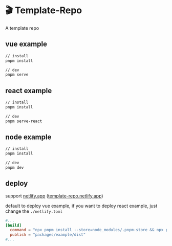 # 🎬 Template-Repo

A template repo

## vue example

```sh
// install
pnpm install

// dev
pnpm serve
```

## react example

```sh
// install
pnpm install

// dev
pnpm serve-react
```

## node example

```sh
// install
pnpm install

// dev
pnpm dev
```

## deploy

support [netlify.app](https://netlify.app) ([template-repo.netlify.app](https://template-repo.netlify.app))

default to deploy vue example, if you want to deploy react example, just change the `./netlify.toml`

```toml
#...
[build]
  command = "npx pnpm install --store=node_modules/.pnpm-store && npx pnpm build"
  publish = "packages/example/dist"
#...
```
